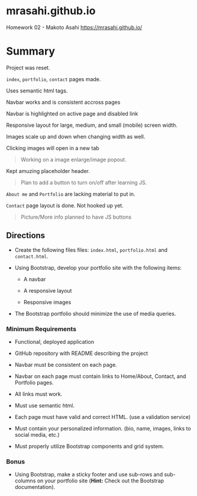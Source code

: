 # mrasahi.github.io
Homework 02 - Makoto Asahi
https://mrasahi.github.io/

# Summary
Project was reset.

`index`, `portfolio`, `contact` pages made.

Uses semantic html tags.

Navbar works and is consistent accross pages

Navbar is highlighted on active page and disabled link

Responsive layout for large, medium, and small (mobile) screen width.

Images scale up and down when changing width as well.

Clicking images will open in a new tab
> Working on a image enlarge/image popout.

Kept amuzing placeholder header.
> Plan to add a button to turn on/off after learning JS.

`About me` and `Portfolio` are lacking material to put in.

`Contact` page layout is done. Not hooked up yet.

> Picture/More info planned to have JS buttons 






## Directions
* Create the following files files: `index.html`, `portfolio.html` and `contact.html`.

* Using Bootstrap, develop your portfolio site with the following items:

   * A navbar

   * A responsive layout

   * Responsive images

* The Bootstrap portfolio should minimize the use of media queries.

### Minimum Requirements

* Functional, deployed application

* GitHub repository with README describing the project

* Navbar must be consistent on each page.

* Navbar on each page must contain links to Home/About, Contact, and Portfolio pages.

* All links must work.

* Must use semantic html.

* Each page must have valid and correct HTML. (use a validation service)

* Must contain your personalized information. (bio, name, images, links to social media, etc.)

* Must properly utilize Bootstrap components and grid system.

### Bonus

* Using Bootstrap, make a sticky footer and use sub-rows and sub-columns on your portfolio site (**Hint:** Check out the Bootstrap documentation).
